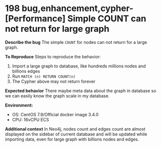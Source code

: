 # 198 bug,enhancement,cypher-[Performance] Simple COUNT can not return for large graph
**Describe the bug**
The simple `COUNT` for nodes can not return for a large graph.

**To Reproduce**
Steps to reproduce the behavior:
1. Import a large graph to database, like hundreds millions nodes and billions edges
2. Run `MATCH (n) RETURN COUNT(n)`
3. The Cypher above may not return forever

**Expected behavior**
There maybe meta data about the graph in database so we can easily know the graph scale in my database.

**Environment:**
 - OS: CentOS 7.9/Official docker image 3.4.0
 - CPU: 16vCPU ECS

**Additional context**
In Neo4j, nodes count and edges count are almost displayed on the sidebar of current database and will be updated while importing data, even for large graph with billions nodes and edges.
